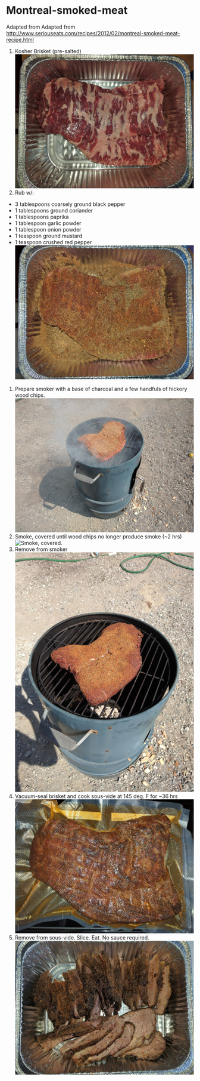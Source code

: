 # Montreal-smoked-meat

Adapted from Adapted from http://www.seriouseats.com/recipes/2012/02/montreal-smoked-meat-recipe.html

1. Kosher Brisket (pre-salted)
  ![Kosher Brisket](/images/1-brisket.jpg) 
1. Rub w/:
  - 3 tablespoons coarsely ground black pepper
  - 1 tablespoons ground coriander
  - 1 tablespoons paprika
  - 1 tablespoon garlic powder
  - 1 tablespoon onion powder
  - 1 teaspoon ground mustard
  - 1 teaspoon crushed red pepper
  ![Apply rub](/images/2-rub.jpg) 
1. Prepare smoker with a base of charcoal and a few handfuls of hickory wood chips.
  ![Prepare smoker](/images/3-prep-smoker.jpg) 
1. Smoke, covered until wood chips no longer produce smoke (~2 hrs)
  ![Smoke, covered.](/images/4-brisket.jpg) 
1. Remove from smoker
  ![Remove](/images/5-done.jpg) 
1. Vacuum-seal brisket and cook sous-vide at 145 deg. F for ~36 hrs
  ![Vacuum-seal brisket](/images/6-vacuum.jpg) 
1. Remove from sous-vide.  Slice.  Eat.  No sauce required.
  ![Slice.](/images/7-slice.jpg) 
